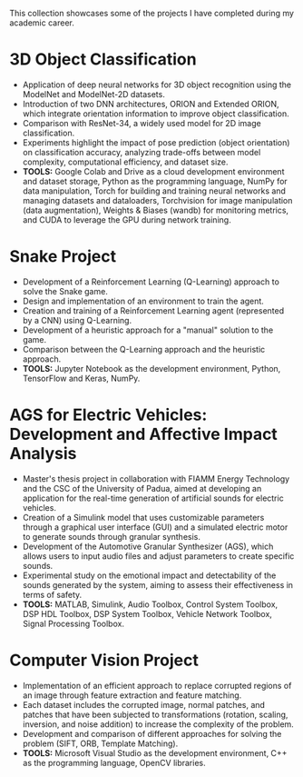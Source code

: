 This collection showcases some of the projects I have completed during my academic career.

# 3D Object Classification
- Application of deep neural networks for 3D object recognition using the ModelNet and ModelNet-2D datasets.
- Introduction of two DNN architectures, ORION and Extended ORION, which integrate orientation information to improve object classification.
- Comparison with ResNet-34, a widely used model for 2D image classification.
- Experiments highlight the impact of pose prediction (object orientation) on classification accuracy, analyzing trade-offs between model complexity, computational efficiency, and dataset size.
- **TOOLS:** Google Colab and Drive as a cloud development environment and dataset storage, Python as the programming language, NumPy for data manipulation, Torch for building and training neural networks and managing datasets and dataloaders, Torchvision for image manipulation (data augmentation), Weights & Biases (wandb) for monitoring metrics, and CUDA to leverage the GPU during network training.

# Snake Project
- Development of a Reinforcement Learning (Q-Learning) approach to solve the Snake game.
- Design and implementation of an environment to train the agent.
- Creation and training of a Reinforcement Learning agent (represented by a CNN) using Q-Learning.
- Development of a heuristic approach for a "manual" solution to the game.
- Comparison between the Q-Learning approach and the heuristic approach.
- **TOOLS:** Jupyter Notebook as the development environment, Python, TensorFlow and Keras, NumPy.

# AGS for Electric Vehicles: Development and Affective Impact Analysis
- Master's thesis project in collaboration with FIAMM Energy Technology and the CSC of the University of Padua, aimed at developing an application for the real-time generation of artificial sounds for electric vehicles.
- Creation of a Simulink model that uses customizable parameters through a graphical user interface (GUI) and a simulated electric motor to generate sounds through granular synthesis.
- Development of the Automotive Granular Synthesizer (AGS), which allows users to input audio files and adjust parameters to create specific sounds.
- Experimental study on the emotional impact and detectability of the sounds generated by the system, aiming to assess their effectiveness in terms of safety.
- **TOOLS:** MATLAB, Simulink, Audio Toolbox, Control System Toolbox, DSP HDL Toolbox, DSP System Toolbox, Vehicle Network Toolbox, Signal Processing Toolbox.

# Computer Vision Project
- Implementation of an efficient approach to replace corrupted regions of an image through feature extraction and feature matching.
- Each dataset includes the corrupted image, normal patches, and patches that have been subjected to transformations (rotation, scaling, inversion, and noise addition) to increase the complexity of the problem.
- Development and comparison of different approaches for solving the problem (SIFT, ORB, Template Matching).
- **TOOLS:** Microsoft Visual Studio as the development environment, C++ as the programming language, OpenCV libraries.

